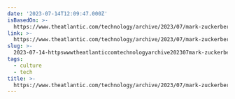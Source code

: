 ```yaml
---
date: '2023-07-14T12:09:47.000Z'
isBasedOn: >-
  https://www.theatlantic.com/technology/archive/2023/07/mark-zuckerberg-publicity-image/674684/
link: >-
  https://www.theatlantic.com/technology/archive/2023/07/mark-zuckerberg-publicity-image/674684/
slug: >-
  2023-07-14-httpswwwtheatlanticcomtechnologyarchive202307mark-zuckerberg-publicity-image674684
tags:
  - culture
  - tech
title: >-
  https://www.theatlantic.com/technology/archive/2023/07/mark-zuckerberg-publicity-image/674684/
---
```


